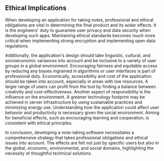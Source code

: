 ## Ethical Implications
When developing an application for taking notes, professional and ethical obligations are vital in determining the final product and its wider effects. It is the engineers' duty to guarantee user privacy and data security when developing such apps. Maintaining ethical standards becomes much more critical when implementing strong encryption and implementing open data regulations.

Additionally, the application's design should take linguistic, cultural, and socioeconomic variances into account and be inclusive to a variety of user groups in a global environment. Encouraging fairness and equitable access by reducing any biases ingrained in algorithms or user interfaces is part of professional duty. Economically, accessibility and cost of the application should be taken into account, especially in areas with low resources. A larger range of users can profit from the tool by finding a balance between creativity and cost-effectiveness. Another aspect of responsibility is the influence on the environment. A greener technology footprint may be achieved in server infrastructure by using sustainable practices and minimizing energy use. Understanding how the application could affect user behavior and productivity is necessary given the social environment. Aiming for beneficial effects, such as encouraging learning and cooperation, is consistent with ethical principles.

In conclusion, developing a note-taking software necessitates a comprehensive strategy that takes professional obligations and ethical issues into account. The effects are felt not just by specific users but also in the global, economic, environmental, and social domains, highlighting the necessity of thoughtful technical solutions.

